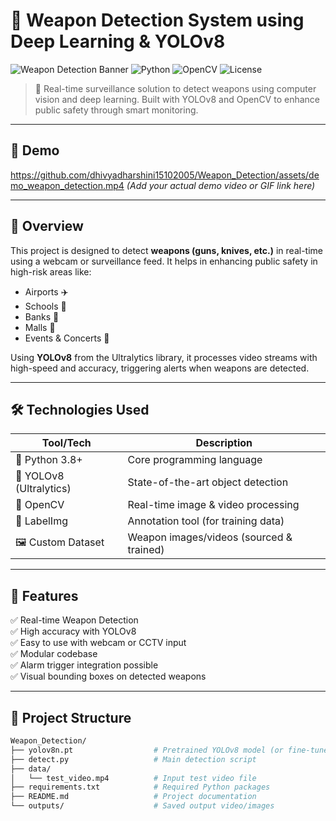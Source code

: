 # 🔫 Weapon Detection System using Deep Learning & YOLOv8

![Weapon Detection Banner](https://img.shields.io/badge/Weapon%20Detection-YOLOv8-brightgreen?style=for-the-badge&logo=github)
![Python](https://img.shields.io/badge/Python-3.8-blue?style=for-the-badge&logo=python)
![OpenCV](https://img.shields.io/badge/OpenCV-Real%20Time%20Detection-red?style=for-the-badge&logo=opencv)
![License](https://img.shields.io/github/license/dhivyadharshini15102005/Weapon_Detection?style=for-the-badge)

> 🚨 Real-time surveillance solution to detect weapons using computer vision and deep learning. Built with YOLOv8 and OpenCV to enhance public safety through smart monitoring.

---

## 📸 Demo

https://github.com/dhivyadharshini15102005/Weapon_Detection/assets/demo_weapon_detection.mp4 *(Add your actual demo video or GIF link here)*

---

## 🧠 Overview

This project is designed to detect **weapons (guns, knives, etc.)** in real-time using a webcam or surveillance feed. It helps in enhancing public safety in high-risk areas like:

- Airports ✈️  
- Schools 🏫  
- Banks 🏦  
- Malls 🏬  
- Events & Concerts 🎤

Using **YOLOv8** from the Ultralytics library, it processes video streams with high-speed and accuracy, triggering alerts when weapons are detected.

---

## 🛠️ Technologies Used

| Tool/Tech         | Description                            |
|-------------------|----------------------------------------|
| 🐍 Python 3.8+     | Core programming language              |
| 🧠 YOLOv8 (Ultralytics) | State-of-the-art object detection |
| 🎥 OpenCV          | Real-time image & video processing     |
| 📁 LabelImg        | Annotation tool (for training data)    |
| 🖼️ Custom Dataset | Weapon images/videos (sourced & trained) |

---

## 🚀 Features

✅ Real-time Weapon Detection  
✅ High accuracy with YOLOv8  
✅ Easy to use with webcam or CCTV input  
✅ Modular codebase  
✅ Alarm trigger integration possible  
✅ Visual bounding boxes on detected weapons

---

## 📂 Project Structure

```bash
Weapon_Detection/
├── yolov8n.pt                  # Pretrained YOLOv8 model (or fine-tuned)
├── detect.py                   # Main detection script
├── data/
│   └── test_video.mp4          # Input test video file
├── requirements.txt            # Required Python packages
├── README.md                   # Project documentation
└── outputs/                    # Saved output video/images


